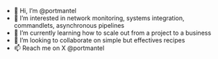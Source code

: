 - 👋 Hi, I’m @portmantel
- 👀 I’m interested in network monitoring, systems integration, commandlets, asynchronous pipelines
- 🌱 I’m currently learning how to scale out from a project to a business
- 💞️ I’m looking to collaborate on simple but effectives recipes
- 📫 Reach me on X @portmantel

<!---
comment
--->
